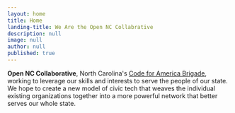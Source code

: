 ```yaml
---
layout: home
title: Home
landing-title: We Are the Open NC Collabrative
description: null
image: null
author: null
published: true
---
```


**Open NC Collaborative**, North Carolina's [Code for America Brigade](https://www.codeforamerica.org/), working to leverage our skills and interests to serve the people of our state. We hope to create a new model of civic tech that weaves the individual existing organizations together into a more powerful network that better serves our whole state.
